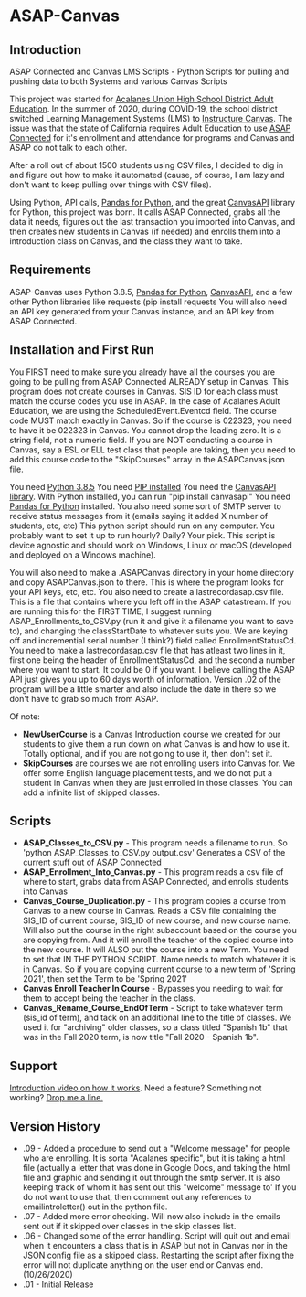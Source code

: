 # ASAP-Canvas
<h2>Introduction</h2>

ASAP Connected and Canvas LMS Scripts - Python Scripts for pulling and pushing data to both Systems and various Canvas Scripts

This project was started for <a href="https://www.acalanes.k12.ca.us/Domain/150">Acalanes Union High School District Adult Education</a>. In the summer of 2020, during COVID-19, the school district switched Learning Management Systems (LMS) to <a href="https://www.instructure.com/">Instructure Canvas</a>. The issue was that the state of California requires Adult Education to use <a href="https://app.asapconnected.com/">ASAP Connected</a> for it's enrollment and attendance for programs and Canvas and ASAP do not talk to each other.

After a roll out of about 1500 students using CSV files, I decided to dig in and figure out how to make it automated (cause, of course, I am lazy and don't want to keep pulling over things with CSV files).

Using Python, API calls, <a href="https://pandas.pydata.org/">Pandas for Python</a>, and the great <a href="https://github.com/ucfopen/canvasapi">CanvasAPI</a> library for Python, this project was born. It calls ASAP Connected, grabs all the data it needs, figures out the last transaction you imported into Canvas, and then creates new students in Canvas (if needed) and enrolls them into a introduction class on Canvas, and the class they want to take.

<h2>Requirements</h2>

ASAP-Canvas uses Python 3.8.5, <a href="https://pandas.pydata.org/">Pandas for Python</a>, <a href="https://github.com/ucfopen/canvasapi">CanvasAPI</a>, and a few other Python libraries like requests (pip install requests
You will also need an API key generated from your Canvas instance, and an API key from ASAP Connected.

<h2>Installation and First Run</h2>
<p>You FIRST need to make sure you already have all the courses you are going to be pulling from ASAP Connected ALREADY setup in Canvas. This program does not create courses in Canvas. SIS ID for each class must match the course codes you use in ASAP. In the case of Acalanes Adult Education, we are using the ScheduledEvent.Eventcd field. The course code MUST match exactly in Canvas. So if the course is 022323, you need to have it be 022323 in Canvas. You cannot drop the leading zero. It is a string field, not a numeric field. If you are NOT conducting a course in Canvas, say a ESL or ELL test class that people are taking, then you need to add this course code to the "SkipCourses" array in the ASAPCanvas.json file.</p> 
You need <a href="https://www.python.org/downloads/">Python 3.8.5</a>
You need <a href="https://www.pypa.io/en/latest/">PIP installed</a>
You need the <a href="https://github.com/ucfopen/canvasapi">CanvasAPI library</a>. With Python installed, you can run "pip install canvasapi"
You need <a href="https://pandas.pydata.org/">Pandas for Python</A> installed.
You also need some sort of SMTP server to receive status messages from it (emails saying it added X number of students, etc, etc)
This python script should run on any computer. You probably want to set it up to run hourly? Daily? Your pick. This script is device agnostic and should work on Windows, Linux or macOS (developed and deployed on a Windows machine).
<br>
<p>You will also need to make a .ASAPCanvas directory in your home directory and copy ASAPCanvas.json to there. This is where the program looks for your API keys, etc, etc. You also need to create a lastrecordasap.csv file. This is a file that contains where you left off in the ASAP datastream. If you are running this for the FIRST TIME, I suggest running ASAP_Enrollments_to_CSV.py (run it and give it a filename you want to save to), and changing the classStartDate to whatever suits you. We are keying off and incremential serial number (I think?) field called EnrollmentStatusCd. You need to make a lastrecordasap.csv file that has atleast two lines in it, first one being the header of EnrollmentStatusCd, and the second a number where you want to start. It could be 0 if you want. I believe calling the ASAP API just gives you up to 60 days worth of information. Version .02 of the program will be a little smarter and also include the date in there so we don't have to grab so much from ASAP.</p>
Of note:
<UL>
<li><b>NewUserCourse</b> is a Canvas Introduction course we created for our students to give them a run down on what Canvas is and how to use it. Totally optional, and if you are not going to use it, then don't set it.
<li><b>SkipCourses</b> are courses we are not enrolling users into Canvas for. We offer some English language placement tests, and we do not put a student in Canvas when they are just enrolled in those classes. You can add a infinite list of skipped classes.
</ul>
<h2>Scripts</h2>
<UL>
  <li><b>ASAP_Classes_to_CSV.py</b> - This program needs a filename to run. So 'python ASAP_Classes_to_CSV.py output.csv' Generates a CSV of the current stuff out of ASAP Connected
  <li><b>ASAP_Enrollment_Into_Canvas.py</b> - This program reads a csv file of where to start, grabs data from ASAP Connected, and enrolls students into Canvas
  <li><b>Canvas_Course_Duplication.py</b> - This program copies a course from Canvas to a new course in Canvas. Reads a CSV file containing the SIS_ID of current course, SIS_ID of new course, and new course name. Will also put the course in the right subaccount based on the course you are copying from. And it will enroll the teacher of the copied course into the new course. It will ALSO put the course into a new Term. You need to set that IN THE PYTHON SCRIPT. Name needs to match whatever it is in Canvas. So if you are copying current course to a new term of 'Spring 2021', then set the Term to be 'Spring 2021'
  <li><b>Canvas Enroll Teacher In Course</b> - Bypasses you needing to wait for them to accept being the teacher in the class.
  <li><b>Canvas_Rename_Course_EndOfTerm</b> - Script to take whatever term (sis_id of term), and tack on an additional line to the title of classes. We used it for "archiving" older classes, so a class titled "Spanish 1b" that was in the Fall 2020 term, is now title "Fall 2020 - Spanish 1b".
</ul>
<h2>Support</h2>
<a href="https://drive.google.com/file/d/1-zm5MQK1nnfP65ZB_3_jmzaBJFkxkhV3/view?usp=sharing">Introduction video on how it works</a>.
Need a feature? Something not working? <a href=mailto:edannewitz@auhsdschools.org>Drop me a line.</a>
<h2>Version History</h2>
<ul>
<li>.09 - Added a procedure to send out a "Welcome message" for people who are enrolling. It is sorta "Acalanes specific", but it is taking a html file (actually a letter that was done in Google Docs, and taking the html file and graphic and sending it out through the smtp server. It is also keeping track of whom it has sent out this "welcome" message to' If you do not want to use that, then comment out any references to emailintroletter() out in the python file.
<li>.07 - Added more error checking. Will now also include in the emails sent out if it skipped over classes in the skip classes list.
<li>.06 - Changed some of the error handling. Script will quit out and email when it encounters a class that is in ASAP but not in Canvas nor in the JSON config file as a skipped class. Restarting the script after fixing the error will not duplicate anything on the user end or Canvas end. (10/26/2020)
<li>.01 - Initial Release

